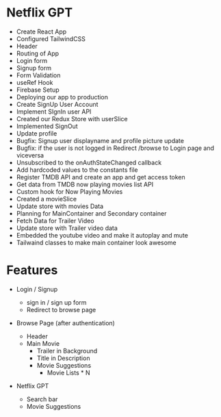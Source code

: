 # Netflix GPT

- Create React App
- Configured TailwindCSS
- Header
- Routing of App
- Login form
- Signup form
- Form Validation
- useRef Hook
- Firebase Setup
- Deploying our app to production
- Create SignUp User Account
- Implement SIgnIn user API
- Created our Redux Store with userSlice
- Implemented SignOut
- Update profile
- Bugfix: Signup user displayname and profile picture update
- Bugfix: if the user is not logged in Redirect /browse to Login page and viceversa
- Unsubscribed to the onAuthStateChanged callback
- Add hardcoded values to the constants file
- Register TMDB API and create an app and get access token
- Get data from TMDB now playing movies list API
- Custom hook for Now Playing Movies
- Created a movieSlice
- Update store with movies Data
- Planning for MainContainer and Secondary container
- Fetch Data for Trailer Video
- Update store with Trailer video data
- Embedded the youtube video and make it autoplay and mute
- Tailwaind classes to make main container look awesome

# Features

- Login / Signup

  - sign in / sign up form
  - Redirect to browse page

- Browse Page (after authentication)

  - Header
  - Main Movie
    - Trailer in Background
    - Title in Description
    - Movie Suggestions
      - Movie Lists \* N

- Netflix GPT
  - Search bar
  - Movie Suggestions
